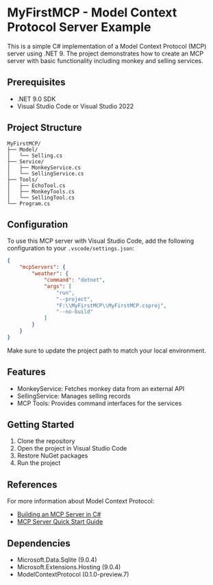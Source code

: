 # MyFirstMCP - Model Context Protocol Server Example

This is a simple C# implementation of a Model Context Protocol (MCP) server using .NET 9. The project demonstrates how to create an MCP server with basic functionality including monkey and selling services.

## Prerequisites

- .NET 9.0 SDK
- Visual Studio Code or Visual Studio 2022

## Project Structure

```
MyFirstMCP/
├── Model/
│   └── Selling.cs
├── Service/
│   ├── MonkeyService.cs
│   └── SellingService.cs
├── Tools/
│   ├── EchoTool.cs
│   ├── MonkeyTools.cs
│   └── SellingTool.cs
└── Program.cs
```

## Configuration

To use this MCP server with Visual Studio Code, add the following configuration to your `.vscode/settings.json`:

```json
{
    "mcpServers": {
        "weather": {
            "command": "dotnet",
            "args": [
                "run",
                "--project",
                "F:\\MyFirstMCP\\MyFirstMCP.csproj",
                "--no-build"
            ]
        }
    }
}
```

Make sure to update the project path to match your local environment.

## Features

- MonkeyService: Fetches monkey data from an external API
- SellingService: Manages selling records
- MCP Tools: Provides command interfaces for the services

## Getting Started

1. Clone the repository
2. Open the project in Visual Studio Code
3. Restore NuGet packages
4. Run the project

## References

For more information about Model Context Protocol:

- [Building an MCP Server in C#](https://devblogs.microsoft.com/dotnet/build-a-model-context-protocol-mcp-server-in-csharp/#:~:text=Getting%20Started%20Building%20an%20MCP%20server,-The%20MCP%20C%23&text=The%20ModelContextProtocol%20package%20gives%20access,through%20Microsoft.Extensions.AI%20.)
- [MCP Server Quick Start Guide](https://modelcontextprotocol.io/quickstart/server#windows)

## Dependencies

- Microsoft.Data.Sqlite (9.0.4)
- Microsoft.Extensions.Hosting (9.0.4)
- ModelContextProtocol (0.1.0-preview.7)